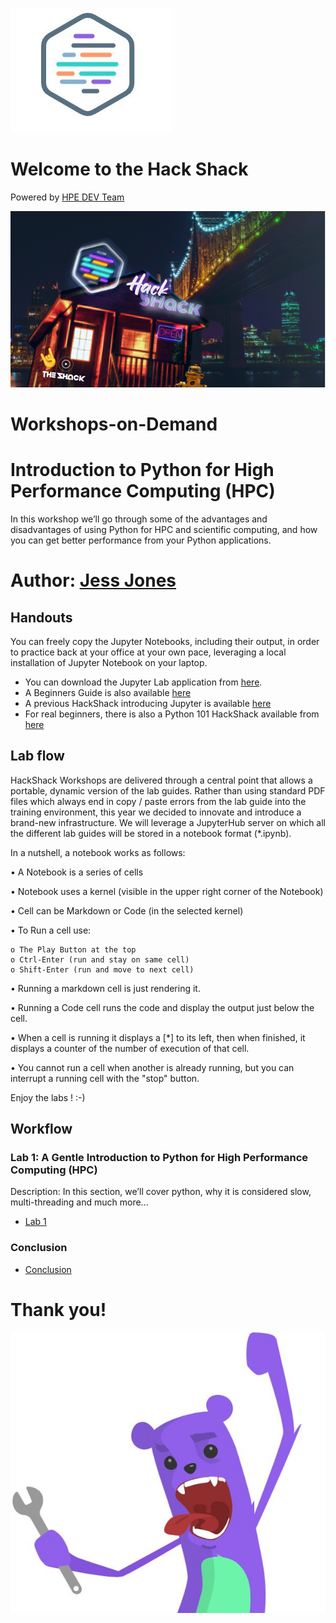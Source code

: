 ![HPEDEVlogo](Pictures/hpedevlogo-NB.JPG)

# Welcome to the Hack Shack
Powered by [HPE DEV Team](https://hpedev.io)

<p align="center">
  <img src="Pictures/hackshackdisco.png">
</p>

# Workshops-on-Demand

# Introduction to Python for High Performance Computing (HPC)
In this workshop we’ll go through some of the advantages and disadvantages of using Python for HPC and scientific computing, and how you can get better performance from your Python applications.

# Author: [Jess Jones](mailto:j.r.jones@hpe.com)

## Handouts
You can freely copy the Jupyter Notebooks, including their output, in order to practice back at your office at your own pace, leveraging a local installation of Jupyter Notebook on your laptop.
- You can download the Jupyter Lab application from [here](https://jupyter.org/install). 
- A Beginners Guide is also available [here](https://jupyter-notebook-beginner-guide.readthedocs.io/en/latest/what_is_jupyter.html)
- A previous HackShack introducing Jupyter is available [here](https://hackshack.hpedev.io/workshop/25)
- For real beginners, there is also a Python 101 HackShack available from [here](https://hackshack.hpedev.io/workshop/15)

## Lab flow
HackShack Workshops are delivered through a central point that allows a portable, dynamic version of the lab guides. Rather than using standard PDF files which always end in copy / paste errors from the lab guide into the training environment, this year we decided to innovate and introduce a brand-new infrastructure. We will leverage a JupyterHub server on which all the different lab guides will be stored in a notebook format (*.ipynb).

In a nutshell, a notebook works as follows:

• A Notebook is a series of cells

• Notebook uses a kernel (visible in the upper right corner of the Notebook)

• Cell can be Markdown or Code (in the selected kernel)

• To Run a cell use:

    o The Play Button at the top
    o Ctrl-Enter (run and stay on same cell)
    o Shift-Enter (run and move to next cell)
    
• Running a markdown cell is just rendering it.

• Running a Code cell runs the code and display the output just below the cell.

• When a cell is running it displays a [*] to its left, then when finished, it displays a counter of the number of execution of that cell.

• You cannot run a cell when another is already running, but you can interrupt a running cell with the "stop" button.

Enjoy the labs ! :-)

## Workflow

### Lab 1: A Gentle Introduction to Python for High Performance Computing (HPC)
Description: In this section, we’ll cover python, why it is considered slow, multi-threading and much more...
* [Lab 1](1-WKSHP-Python_HPC_Basics.ipynb)

### Conclusion
* [Conclusion](2-WKSHP-Conclusion.ipynb)

# Thank you!
![grommet.JPG](Pictures/grommet.JPG)


```python

```
